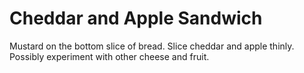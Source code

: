 Cheddar and Apple Sandwich
==========================

Mustard on the bottom slice of bread. Slice cheddar and apple thinly. Possibly experiment with other cheese and fruit.  
